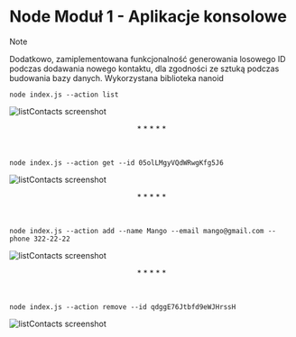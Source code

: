# Node Moduł 1 - Aplikacje konsolowe

> [!NOTE]
> Dodatkowo, zamiplementowana funkcjonalność generowania losowego ID podczas dodawania nowego kontaktu, dla zgodności ze sztuką podczas budowania bazy danych. Wykorzystana biblioteka nanoid

```
node index.js --action list
```
<img align="left" alt="listContacts screenshot" src="https://raw.githubusercontent.com/brzozanet/goit-node-hw-01/main/img/goit-node-hw-01-1-list.png" />

&nbsp;
<p align="center">* * * * *</p>
&nbsp;

```
node index.js --action get --id 05olLMgyVQdWRwgKfg5J6
```
<img align="left" alt="listContacts screenshot" src="https://raw.githubusercontent.com/brzozanet/goit-node-hw-01/main/img/goit-node-hw-01-2-get.png" />

&nbsp;
<p align="center">* * * * *</p>
&nbsp;

```
node index.js --action add --name Mango --email mango@gmail.com --phone 322-22-22
```
<img align="left" alt="listContacts screenshot" src="https://raw.githubusercontent.com/brzozanet/goit-node-hw-01/main/img/goit-node-hw-01-3-add.png" />

&nbsp;
<p align="center">* * * * *</p>
&nbsp;

```
node index.js --action remove --id qdggE76Jtbfd9eWJHrssH
```
<img align="left" alt="listContacts screenshot" src="https://raw.githubusercontent.com/brzozanet/goit-node-hw-01/main/img/goit-node-hw-01-4-remove.png" />
